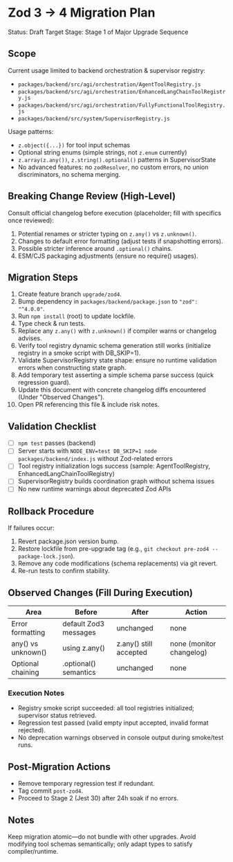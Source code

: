 # Zod 3 -> 4 Migration Plan

Status: Draft
Target Stage: Stage 1 of Major Upgrade Sequence

## Scope
Current usage limited to backend orchestration & supervisor registry:
- `packages/backend/src/agi/orchestration/AgentToolRegistry.js`
- `packages/backend/src/agi/orchestration/EnhancedLangChainToolRegistry.js`
- `packages/backend/src/agi/orchestration/FullyFunctionalToolRegistry.js`
- `packages/backend/src/system/SupervisorRegistry.js`

Usage patterns:
- `z.object({...})` for tool input schemas
- Optional string enums (simple strings, not `z.enum` currently)
- `z.array(z.any())`, `z.string().optional()` patterns in SupervisorState
- No advanced features: no `zodResolver`, no custom errors, no union discriminators, no schema merging.

## Breaking Change Review (High-Level)
Consult official changelog before execution (placeholder; fill with specifics once reviewed):
1. Potential renames or stricter typing on `z.any()` vs `z.unknown()`.
2. Changes to default error formatting (adjust tests if snapshotting errors).
3. Possible stricter inference around `.optional()` chains.
4. ESM/CJS packaging adjustments (ensure no require() usages).

## Migration Steps
1. Create feature branch `upgrade/zod4`.
2. Bump dependency in `packages/backend/package.json` to `"zod": "^4.0.0"`.
3. Run `npm install` (root) to update lockfile.
4. Type check & run tests.
5. Replace any `z.any()` with `z.unknown()` if compiler warns or changelog advises.
6. Verify tool registry dynamic schema generation still works (initialize registry in a smoke script with DB_SKIP=1).
7. Validate SupervisorRegistry state shape: ensure no runtime validation errors when constructing state graph.
8. Add temporary test asserting a simple schema parse success (quick regression guard).
9. Update this document with concrete changelog diffs encountered (Under "Observed Changes").
10. Open PR referencing this file & include risk notes.

## Validation Checklist
- [ ] `npm test` passes (backend)
- [ ] Server starts with `NODE_ENV=test DB_SKIP=1 node packages/backend/index.js` without Zod-related errors
- [ ] Tool registry initialization logs success (sample: AgentToolRegistry, EnhancedLangChainToolRegistry)
- [ ] SupervisorRegistry builds coordination graph without schema issues
- [ ] No new runtime warnings about deprecated Zod APIs

## Rollback Procedure
If failures occur:
1. Revert package.json version bump.
2. Restore lockfile from pre-upgrade tag (e.g., `git checkout pre-zod4 -- package-lock.json`).
3. Remove any code modifications (schema replacements) via git revert.
4. Re-run tests to confirm stability.

## Observed Changes (Fill During Execution)
| Area | Before | After | Action |
|------|--------|-------|--------|
| Error formatting | default Zod3 messages | unchanged | none |
| any() vs unknown() | using z.any() | z.any() still accepted | none (monitor changelog) |
| Optional chaining | .optional() semantics | unchanged | none |

### Execution Notes
- Registry smoke script succeeded: all tool registries initialized; supervisor status retrieved.
- Regression test passed (valid empty input accepted, invalid format rejected).
- No deprecation warnings observed in console output during smoke/test runs.

## Post-Migration Actions
- Remove temporary regression test if redundant.
- Tag commit `post-zod4`.
- Proceed to Stage 2 (Jest 30) after 24h soak if no errors.

## Notes
Keep migration atomic—do not bundle with other upgrades. Avoid modifying tool schemas semantically; only adapt types to satisfy compiler/runtime.
